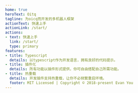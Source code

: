 ```yaml
---
home: true
heroText: Oitq
tagline: 为oicq而开发的多机器人框架
actionText: 快速上手
actionLink: /start/
actions:
- text: 快速上手
  link: /start/
  type: primary
features:
- title: Typescript
  details: 以typescript作为开发语言，拥有良好的代码提示。
- title: 插件化
  details: 所有功能以插件形式提供，你可自由搭配自己所需功能。
- title: 热重载
  details: 开发插件支持热重载，让你不必频繁重启环境。
  footer: MIT Licensed | Copyright © 2018-present Evan You
---
```

